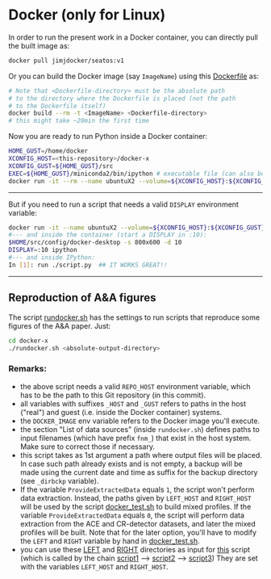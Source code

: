<!--- Docker -->
# Docker (only for Linux)

In order to run the present work in a Docker container, you can directly pull the built image as:
```bash
docker pull jimjdocker/seatos:v1
```
Or you can build the Docker image (say `ImageName`) using this [Dockerfile](Dockerfile) as:
```bash
# Note that <Dockerfile-directory> must be the absolute path 
# to the directory where the Dockerfile is placed (not the path
# to the Dockerfile itself)
docker build --rm -t <ImageName> <Dockerfile-directory>
# this might take ~20min the first time
```

Now you are ready to run Python inside a Docker container:
```bash
HOME_GUST=/home/docker
XCONFIG_HOST=<this-repository>/docker-x
XCONFIG_GUST=${HOME_GUST}/src
EXEC=${HOME_GUST}/miniconda2/bin/ipython # executable file (can also be a Bash script inside $XCONFIG)
docker run -it --rm --name ubuntuX2 --volume=${XCONFIG_HOST}:${XCONFIG_GUST} --user=$UID:${GID} -w ${HOME_GUST} <ImageName> $EXEC 
```

---
But if you need to run a script that needs a valid `DISPLAY` environment variable:
```bash
docker run -it --name ubuntuX2 --volume=${XCONFIG_HOST}:${XCONFIG_GUST} --user=1000:1000 -w ${HOME_GUST} <ImageNameN> /bin/bash
#--- and inside the container (start a DISPLAY in :10):
$HOME/src/config/docker-desktop -s 800x600 -d 10
DISPLAY=:10 ipython
#--- and inside IPython:
In [1]: run ./script.py  ## IT WORKS GREAT!!
```

---
<!--- THIS IS TESTED! -->
## Reproduction of A&A figures
The script [rundocker.sh](rundocker.sh) has the settings to run scripts that reproduce 
some figures of the A&A paper.
Just:
```bash
cd docker-x
./rundocker.sh <absolute-output-directory>
```
### Remarks:
* the above script needs a valid `REPO_HOST` environment variable, which has to be the path to 
this Git repository (in this commit).
* all variables with suffixes `_HOST` and `_GUST` refers to paths in the host ("real") and 
guest (i.e. inside the Docker container) systems.
* the `DOCKER_IMAGE` env variable refers to the Docker image you'll execute.
* the section "List of data sources" (inside `rundocker.sh`) defines paths to input 
filenames (which have prefix `fnm_`) that exist in the host system. Make sure to correct 
those if necessary.
* this script takes as 1st argument a path where output files will be placed. In case such path
already exists and is not empty, a backup will be made using the current date and time as suffix
for the backup directory (see `_dirbckp` variable).
* If the variable `ProvideExtractedData` equals `1`, the script won't perform data extraction.
Instead, the paths given by `LEFT_HOST` and `RIGHT_HOST` will be used by the 
script [docker_test.sh](docker_test.sh) to build mixed profiles.
If the variable `ProvideExtractedData` equals `0`, the script will perform data extraction from the
ACE and CR-detector datasets, and later the mixed profiles will be built. Note that for the later option,
you'll have to modify the `LEFT` and `RIGHT` variable by hand in [docker_test.sh](docker_test.sh).
* you can use these [LEFT](../etc/tmp_left) and [RIGHT](../etc/tmp_right) directories as input for
[this](../mixed.icmes/src/splitted.py) script (which is called by the chain [script1](docker_test.sh) 
--> [script2](../tests/auger.solphys.sh) --> [script3](../mixed.icmes/src/splitted.py))
They are set with the variables `LEFT_HOST` and `RIGHT_HOST`.


<!--- EOF -->
